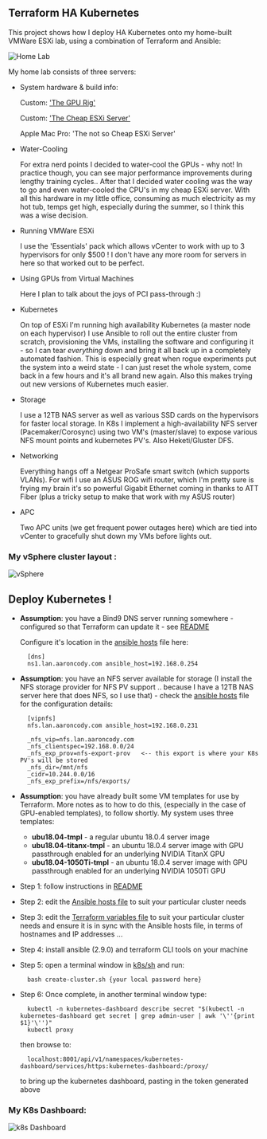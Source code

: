## Terraform HA Kubernetes

This project shows how I deploy HA Kubernetes onto my home-built VMWare ESXi lab, using a combination of Terraform and Ansible:

![Home Lab](./homelab.jpg)

My home lab consists of three servers:

- System hardware & build info:
		
	Custom: ['The GPU Rig'](https://pcpartpicker.com/user/aaroncody/builds/#view=YbNNnQ)
	
	Custom: ['The Cheap ESXi Server'](https://pcpartpicker.com/user/aaroncody/builds/#view=V7dXsY)
	
	Apple Mac Pro: 'The not so Cheap ESXi Server'
	
- Water-Cooling 

	For extra nerd points I decided to water-cool the GPUs - why not! In practice though, you can see major performance 
	improvements during lengthy training cycles..
	After that I decided water cooling was the way to go and even water-cooled the CPU's in my cheap ESXi server.
	With all this hardware in my little office, consuming as much electricity as my hot tub, temps get high, especially 
	during the summer, so I think this was a wise decision.
	
- Running VMWare ESXi

	I use the 'Essentials' pack which allows vCenter to work with up to 3 hypervisors for only $500 ! I don't have any more room
	for servers in here so that worked out to be perfect.
	
- Using GPUs from Virtual Machines

	Here I plan to talk about the joys of PCI pass-through :)
	
- Kubernetes

	On top of ESXi I'm running high availability Kubernetes (a master node on each hypervisor)
	I use Ansible to roll out the entire cluster from scratch, provisioning the VMs, installing the software 
	and configuring it - so I can tear *everything* down and bring it all back up in a completely automated fashion. This is
	especially great when rogue experiments put the system into a weird state - I can just reset the whole system, come back 
	in a few hours and it's all brand new again. Also this makes trying out new versions of Kubernetes much easier.

- Storage

	I use a 12TB NAS server	as well as various SSD cards on the hypervisors for faster local storage. In K8s I implement a 
	high-availability NFS server (Pacemaker/Corosync) using two VM's (master/slave) to expose various NFS mount points and 
	kubernetes PV's. 
	Also Heketi/Gluster DFS.
	
- Networking

	Everything hangs off a Netgear ProSafe smart switch (which supports VLANs).
	For wifi I use an ASUS ROG wifi router, which I'm pretty sure is frying my brain it's so powerful
	Gigabit Ethernet coming in thanks to ATT Fiber (plus a tricky setup to make that work with my ASUS router)
	
- APC 

	Two APC units (we get frequent power outages here) which are tied into vCenter to gracefully shut down my VMs before
	lights out.

### My vSphere cluster layout :

![vSphere](vsphere.png)

## Deploy Kubernetes !

- __Assumption__: you have a Bind9 DNS server running somewhere - configured so that Terraform can update it - see [README](cluster/local.esxi/terraform-k8s/modules/dns/README.md)
  
  Configure it's location in the [ansible hosts](cluster/local.esxi/hosts) file here:
  
		[dns]
		ns1.lan.aaroncody.com ansible_host=192.168.0.254
		
- __Assumption__: you have an NFS server available for storage (I install the NFS storage provider for NFS PV support .. because I have a 12TB NAS server here that does NFS, so I use that) - check the [ansible hosts](cluster/local.esxi/hosts) file
for the configuration details:


		[vipnfs]
		nfs.lan.aaroncody.com ansible_host=192.168.0.231
		
		_nfs_vip=nfs.lan.aaroncody.com
		_nfs_clientspec=192.168.0.0/24
		_nfs_exp_prov=nfs-export-prov	<-- this export is where your K8s PV's will be stored
		_nfs_dir=/mnt/nfs
		_cidr=10.244.0.0/16
		_nfs_exp_prefix=/nfs/exports/
	
	
- __Assumption__: you have already built some VM templates for use by Terraform. More notes as to how to do this, (especially in the case of 
GPU-enabled templates), to follow shortly. My system uses three templates:

	- __ubu18.04-tmpl__ - a regular ubuntu 18.0.4 server image
	- __ubu18.04-titanx-tmpl__ - an ubuntu 18.0.4 server image with GPU passthrough enabled for an underlying NVIDIA TitanX GPU
	- __ubu18.04-1050Ti-tmpl__ - an ubuntu 18.0.4 server image with GPU passthrough enabled for an underlying NVIDIA 1050Ti GPU

- Step 1: follow instructions in [README](artifacts/README.md)

- Step 2: edit the [Ansible hosts file](cluster/local.esxi/hosts) to suit your particular cluster needs

- Step 3: edit the [Terraform variables file](cluster/local.esxi/terraform-k8s/variables.tf) to suit your particular cluster needs 
and ensure it is in sync with the Ansible hosts file, in terms of hostnames and IP addresses ...

- Step 4: install ansible (2.9.0) and terraform CLI tools on your machine

- Step 5: open a terminal window in [k8s/sh](k8s/sh) and run:

		bash create-cluster.sh {your local password here}
		
- Step 6: Once complete, in another terminal window type:

		kubectl -n kubernetes-dashboard describe secret "$(kubectl -n kubernetes-dashboard get secret | grep admin-user | awk '\''{print $1}'\'')"
		kubectl proxy
		
	then browse to:
		
		localhost:8001/api/v1/namespaces/kubernetes-dashboard/services/https:kubernetes-dashboard:/proxy/
		
	to bring up the kubernetes dashboard, pasting in the token generated above
	
	
### My K8s Dashboard:

![k8s Dashboard](dashboard.png)

